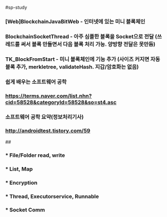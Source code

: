 #sp-study

### [Web]BlockchainJavaBitWeb - 인터넷에 있는 미니 블록체인
### BlockchainSocketThread - 아주 심플한 블록을 Socket으로 전달 (쓰레드를 써서 블록 만들면서 다음 블록 처리 가능. 양방향 전달은 못만듬)
### TK_BlockFromStart - 미니 블록체인에 기능 추가 (사이즈 커지면 자동 블록 추가, merkletree, validateHash. 지갑/암호화는 없음)

### 쉽게 배우는 소프트웨어 공학
### https://terms.naver.com/list.nhn?cid=58528&categoryId=58528&so=st4.asc

### 소프트웨어 공학 요약(정보처리기사)
### http://androidtest.tistory.com/59



##<Test Materials>
### * File/Folder read, write
### * List, Map
### * Encryption
### * Thread, Executorservice, Runnable
### * Socket Comm


